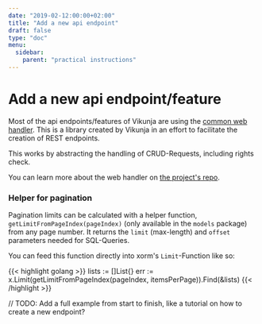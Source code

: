 ```yaml
---
date: "2019-02-12:00:00+02:00"
title: "Add a new api endpoint"
draft: false
type: "doc"
menu:
  sidebar:
    parent: "practical instructions"
---
```


# Add a new api endpoint/feature

Most of the api endpoints/features of Vikunja are using the [common web handler](https://code.vikunja.io/web).
This is a library created by Vikunja in an effort to facilitate the creation of REST endpoints.

This works by abstracting the handling of CRUD-Requests, including rights check.

You can learn more about the web handler on [the project's repo](https://code.vikunja.io/web).

### Helper for pagination

Pagination limits can be calculated with a helper function, `getLimitFromPageIndex(pageIndex)` 
(only available in the `models` package) from any page number.
It returns the `limit` (max-length) and `offset` parameters needed for SQL-Queries.

You can feed this function directly into xorm's `Limit`-Function like so:

{{< highlight golang >}}
lists := []List{}
err := x.Limit(getLimitFromPageIndex(pageIndex, itemsPerPage)).Find(&lists)
{{< /highlight >}}

// TODO: Add a full example from start to finish, like a tutorial on how to create a new endpoint?
